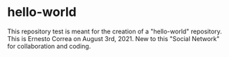 # hello-world
This repository test is meant for the creation of a "hello-world" repository.
This is Ernesto Correa on August 3rd, 2021. New to this "Social Network" for collaboration and coding.
